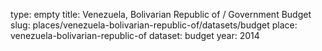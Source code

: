 type: empty
title: Venezuela, Bolivarian Republic of / Government Budget
slug: places/venezuela-bolivarian-republic-of/datasets/budget
place: venezuela-bolivarian-republic-of
dataset: budget
year: 2014
